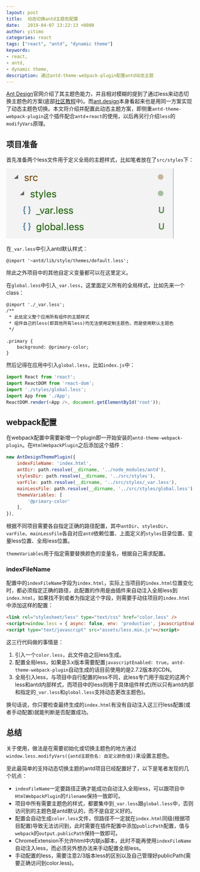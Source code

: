 ```yaml
---
layout: post
title:  动态切换antd主题色配置
date:   2019-04-07 13:22:13 +0800
author: yitimo
categories: react
tags: ["react", "antd", "dynamic theme"]
keywords:
- react,
- antd,
- dynamic theme,
description: 通过antd-theme-webpack-plugin配置antd动态主题
---
```


[Ant Design](https://ant.design/docs/react/customize-theme-cn)官网介绍了其主题色能力，并且相对模糊的提到了通过less来动态切换主题色的方案(底部[社区教程](https://medium.com/@mzohaib.qc/ant-design-dynamic-runtime-theme-1f9a1a030ba0)中)。而[ant.design](https://ant.design)本身看起来也是用同一方案实现了动态主题色切换。本文将介绍并配置此动态主题方案，即侧重``antd-theme-webpack-plugin``这个插件配合``antd``+``react``的使用，以后再另行介绍``less``的``modifyVars``原理。

## 项目准备

首先准备两个less文件用于定义全局的主题样式，比如笔者放在了``src/styles``下：

![Add global less](/assets/images/201904/0701.png)

在``_var.less``中引入antd默认样式：

``` less
@import '~antd/lib/style/themes/default.less';
```

除此之外项目中的其他自定义变量都可以在这里定义。

在``global.less``中引入``_var.less``，这里面定义所有的全局样式，比如先来一个class：

``` less
@import './_var.less';
/**
 * 此处定义整个应用所有组件的主题样式
 * 组件自己的less(即其他所有less)均无法使用定制主题色，而是使用默认主题色
 */

.primary {
    background: @primary-color;
}
```

然后记得在应用中引入``global.less``，比如``index.js``中：

``` javascript
import React from 'react';
import ReactDOM from 'react-dom';
import './styles/global.less';
import App from './App';
ReactDOM.render(<App />, document.getElementById('root'));
```

## webpack配置

在webpack配置中需要新增一个plugin即一开始安装的``antd-theme-webpack-plugin``。在``HtmlWebpackPlugin``之后添加这个插件：

``` javascript
new AntDesignThemePlugin({
    indexFileName: 'index.html',
    antDir: path.resolve(__dirname, '../node_modules/antd'),
    stylesDir: path.resolve(__dirname, '../src/styles'),
    varFile: path.resolve(__dirname, '../src/styles/_var.less'),
    mainLessFile: path.resolve(__dirname, '../src/styles/global.less'),
    themeVariables: [
        '@primary-color'
    ],
}),
```

根据不同项目需要各自指定正确的路径配置，其中``antDir``、``stylesDir``、``varFile``、``mainLessFile``各自对应``antd``依赖位置、上面定义的``styles``目录位置、变量less位置、全局less位置。

``themeVariables``用于指定需要替换颜色的变量名，根据自己需求配置。

### indexFileName

配置中的``indexFileName``字段为``index.html``，实际上当项目的``index.html``位置变化时，都必须指定正确的路径，此配置的作用是由插件来自动注入全局less到``index.html``，如果找不到或者为指定这个字段，则需要手动往项目的``index.html``中添加这样的配置：

``` html
<link rel="stylesheet/less" type="text/css" href="color.less" />
<script>window.less = { async: false, env: 'production', javascriptEnabled: true };</script>
<script type="text/javascript" src="assets/less.min.js"></script>
```

这三行代码做的事情是：

1. 引入一个``color.less``，此文件由之后less生成。
2. 配置全局less，如果是3.x版本需要配置``javascriptEnabled: true``，``antd-theme-webpack-plugin``自动生成的话目前使用的是2.7.2版本的CDN。
3. 全局引入less，与项目中自行配置的less不同，此less专门用于指定的这两个less和antd内部样式，而项目中的less则用于具体组件样式(所以只有antd内部和指定的``_var.less``和``global.less``支持动态更改主题色)。

换句话说，你只要检查最终生成的``index.html``有没有自动注入这三行less配置(或者手动配置)就能判断是否配置成功。

## 总结

关于使用，做法是在需要初始化或切换主题色的地方通过``window.less.modifyVars({antd主题色名: 自定义颜色值})``来设置主题色。

至此最简单的支持动态切换主题的antd项目已经配置好了，以下是笔者发现的几个坑点：

* ``indexFileName``一定要路径正确才能成功自动注入全局less，可以跟项目中``HtmlWebpackPlugin``的``filename``保持一致即可。
* 项目中所有需要主题色的样式，都要集中到``_var.less``跟``global.less``中，否则访问到的主题色是antd默认的，而不是自定义好的。
* 配置会自动生成``color.less``文件，但路径不一定就在``index.html``同级(根据项目配置)导致无法访问到，此时需要在插件配置中添加``publicPath``配置，值与``webpack``的``output.publicPath``保持一致即可。
* ChromeExtension不允许html中内联js脚本，此时不能再使用``indexFileName``自动注入less，而必须另外想办法来手动配置全局less。
* 手动配置的less，需要注意2/3版本less的区别以及自己管理好publicPath(需要正确访问到color.less)。
